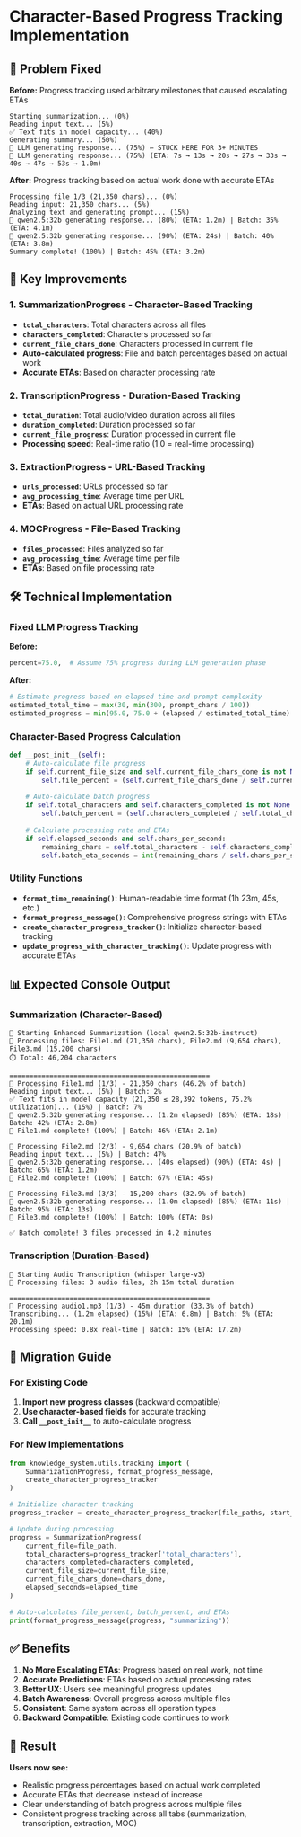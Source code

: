 # Character-Based Progress Tracking Implementation

## 🚨 Problem Fixed

**Before:** Progress tracking used arbitrary milestones that caused escalating ETAs
```
Starting summarization... (0%)
Reading input text... (5%)
✅ Text fits in model capacity... (40%)
Generating summary... (50%)
🤖 LLM generating response... (75%) ← STUCK HERE FOR 3+ MINUTES
🤖 LLM generating response... (75%) (ETA: 7s → 13s → 20s → 27s → 33s → 40s → 47s → 53s → 1.0m)
```

**After:** Progress tracking based on actual work done with accurate ETAs
```
Processing file 1/3 (21,350 chars)... (0%)
Reading input: 21,350 chars... (5%)
Analyzing text and generating prompt... (15%)
🤖 qwen2.5:32b generating response... (80%) (ETA: 1.2m) | Batch: 35% (ETA: 4.1m)
🤖 qwen2.5:32b generating response... (90%) (ETA: 24s) | Batch: 40% (ETA: 3.8m)
Summary complete! (100%) | Batch: 45% (ETA: 3.2m)
```

## 🎯 Key Improvements

### 1. **SummarizationProgress** - Character-Based Tracking
- **`total_characters`**: Total characters across all files
- **`characters_completed`**: Characters processed so far
- **`current_file_chars_done`**: Characters processed in current file
- **Auto-calculated progress**: File and batch percentages based on actual work
- **Accurate ETAs**: Based on character processing rate

### 2. **TranscriptionProgress** - Duration-Based Tracking
- **`total_duration`**: Total audio/video duration across all files
- **`duration_completed`**: Duration processed so far
- **`current_file_progress`**: Duration processed in current file
- **Processing speed**: Real-time ratio (1.0 = real-time processing)

### 3. **ExtractionProgress** - URL-Based Tracking
- **`urls_processed`**: URLs processed so far
- **`avg_processing_time`**: Average time per URL
- **ETAs**: Based on actual URL processing rate

### 4. **MOCProgress** - File-Based Tracking
- **`files_processed`**: Files analyzed so far
- **`avg_processing_time`**: Average time per file
- **ETAs**: Based on file processing rate

## 🛠️ Technical Implementation

### Fixed LLM Progress Tracking
**Before:**
```python
percent=75.0,  # Assume 75% progress during LLM generation phase
```

**After:**
```python
# Estimate progress based on elapsed time and prompt complexity
estimated_total_time = max(30, min(300, prompt_chars / 100))
estimated_progress = min(95.0, 75.0 + (elapsed / estimated_total_time) * 20.0)
```

### Character-Based Progress Calculation
```python
def __post_init__(self):
    # Auto-calculate file progress
    if self.current_file_size and self.current_file_chars_done is not None:
        self.file_percent = (self.current_file_chars_done / self.current_file_size) * 100.0
    
    # Auto-calculate batch progress
    if self.total_characters and self.characters_completed is not None:
        self.batch_percent = (self.characters_completed / self.total_characters) * 100.0
    
    # Calculate processing rate and ETAs
    if self.elapsed_seconds and self.chars_per_second:
        remaining_chars = self.total_characters - self.characters_completed
        self.batch_eta_seconds = int(remaining_chars / self.chars_per_second)
```

### Utility Functions
- **`format_time_remaining()`**: Human-readable time format (1h 23m, 45s, etc.)
- **`format_progress_message()`**: Comprehensive progress strings with ETAs
- **`create_character_progress_tracker()`**: Initialize character-based tracking
- **`update_progress_with_character_tracking()`**: Update progress with accurate ETAs

## 📊 Expected Console Output

### Summarization (Character-Based)
```
🚀 Starting Enhanced Summarization (local qwen2.5:32b-instruct)
📁 Processing files: File1.md (21,350 chars), File2.md (9,654 chars), File3.md (15,200 chars)
⏱️ Total: 46,204 characters

==================================================
📄 Processing File1.md (1/3) - 21,350 chars (46.2% of batch)
Reading input text... (5%) | Batch: 2%
✅ Text fits in model capacity (21,350 ≤ 28,392 tokens, 75.2% utilization)... (15%) | Batch: 7%
🤖 qwen2.5:32b generating response... (1.2m elapsed) (85%) (ETA: 18s) | Batch: 42% (ETA: 2.8m)
📄 File1.md complete! (100%) | Batch: 46% (ETA: 2.1m)

📄 Processing File2.md (2/3) - 9,654 chars (20.9% of batch)
Reading input text... (5%) | Batch: 47%
🤖 qwen2.5:32b generating response... (40s elapsed) (90%) (ETA: 4s) | Batch: 65% (ETA: 1.2m)
📄 File2.md complete! (100%) | Batch: 67% (ETA: 45s)

📄 Processing File3.md (3/3) - 15,200 chars (32.9% of batch)
🤖 qwen2.5:32b generating response... (1.0m elapsed) (85%) (ETA: 11s) | Batch: 95% (ETA: 13s)
📄 File3.md complete! (100%) | Batch: 100% (ETA: 0s)

✅ Batch complete! 3 files processed in 4.2 minutes
```

### Transcription (Duration-Based)
```
🚀 Starting Audio Transcription (whisper large-v3)
📁 Processing files: 3 audio files, 2h 15m total duration

==================================================
🎵 Processing audio1.mp3 (1/3) - 45m duration (33.3% of batch)
Transcribing... (1.2m elapsed) (15%) (ETA: 6.8m) | Batch: 5% (ETA: 20.1m)
Processing speed: 0.8x real-time | Batch: 15% (ETA: 17.2m)
```

## 🔧 Migration Guide

### For Existing Code
1. **Import new progress classes** (backward compatible)
2. **Use character-based fields** for accurate tracking
3. **Call `__post_init__`** to auto-calculate progress

### For New Implementations
```python
from knowledge_system.utils.tracking import (
    SummarizationProgress, format_progress_message, 
    create_character_progress_tracker
)

# Initialize character tracking
progress_tracker = create_character_progress_tracker(file_paths, start_time)

# Update during processing
progress = SummarizationProgress(
    current_file=file_path,
    total_characters=progress_tracker['total_characters'],
    characters_completed=characters_completed,
    current_file_size=current_file_size,
    current_file_chars_done=chars_done,
    elapsed_seconds=elapsed_time
)

# Auto-calculates file_percent, batch_percent, and ETAs
print(format_progress_message(progress, "summarizing"))
```

## ✅ Benefits

1. **No More Escalating ETAs**: Progress based on real work, not time
2. **Accurate Predictions**: ETAs based on actual processing rates
3. **Better UX**: Users see meaningful progress updates
4. **Batch Awareness**: Overall progress across multiple files
5. **Consistent**: Same system across all operation types
6. **Backward Compatible**: Existing code continues to work

## 🎯 Result

**Users now see:**
- Realistic progress percentages based on actual work completed
- Accurate ETAs that decrease instead of increase
- Clear understanding of batch progress across multiple files
- Consistent progress tracking across all tabs (summarization, transcription, extraction, MOC) 
